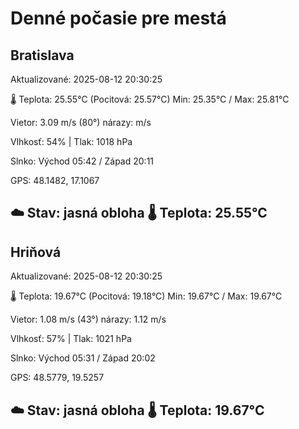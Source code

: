 ﻿# Denné počasie pre mestá

## Bratislava
Aktualizované: 2025-08-12 20:30:25

🌡️ Teplota: 25.55°C 
(Pocitová: 25.57°C)
Min: 25.35°C / Max: 25.81°C

Vietor: 3.09 m/s    (80°) 
nárazy:  m/s

Vlhkosť: 54% | Tlak: 1018 hPa

Slnko: Východ 05:42 / Západ 20:11

GPS: 48.1482, 17.1067

☁️ Stav: jasná obloha        🌡️ Teplota: 25.55°C
---

## Hriňová
Aktualizované: 2025-08-12 20:30:25

🌡️ Teplota: 19.67°C 
(Pocitová: 19.18°C)
Min: 19.67°C / Max: 19.67°C

Vietor: 1.08 m/s (43°)
nárazy: 1.12 m/s

Vlhkosť: 57% | Tlak: 1021 hPa

Slnko: Východ 05:31 / Západ 20:02

GPS: 48.5779, 19.5257

☁️ Stav: jasná obloha        🌡️ Teplota: 19.67°C
---
